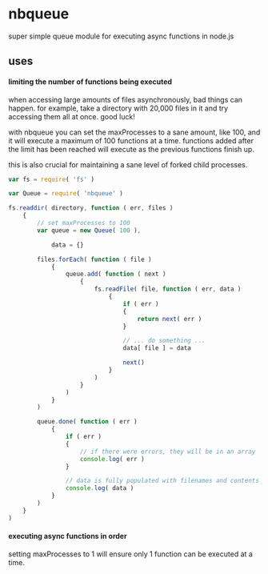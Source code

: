 nbqueue
=======

super simple queue module for executing async functions in node.js

## uses

#### limiting the number of functions being executed

when accessing large amounts of files asynchronously, bad things can happen. for example, take a directory with 20,000 files in it and try accessing them all at once. good luck!

with nbqueue you can set the maxProcesses to a sane amount, like 100, and it will execute a maximum of 100 functions at a time. functions added after the limit has been reached will execute as the previous functions finish up.

this is also crucial for maintaining a sane level of forked child processes.

```javascript
var fs = require( 'fs' )

var Queue = require( 'nbqueue' )

fs.readdir( directory, function ( err, files )
	{
		// set maxProcesses to 100
		var queue = new Queue( 100 ),

			data = {}

		files.forEach( function ( file )
			{
				queue.add( function ( next )
					{
						fs.readFile( file, function ( err, data )
							{
								if ( err )
								{
									return next( err )
								}

								// ... do something ...
								data[ file ] = data

								next()
							}
						)
					}
				)
			}
		)

		queue.done( function ( err )
			{
				if ( err )
				{
					// if there were errors, they will be in an array
					console.log( err )
				}

				// data is fully populated with filenames and contents
				console.log( data )
			}
		)
	}
)
```

#### executing async functions in order

setting maxProcesses to 1 will ensure only 1 function can be executed at a time.
